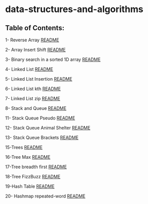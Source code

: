 # data-structures-and-algorithms

## Table of Contents:

1- Reverse Array [README](https://github.com/ammarAltarawneh/data-structures-and-algorithms/blob/main/Array_Reverse/README.md)

2- Array Insert Shift [README](https://github.com/ammarAltarawneh/data-structures-and-algorithms/blob/main/Array_Insert_Shift/README.md)

3- Binary search in a sorted 1D array [README](https://github.com/ammarAltarawneh/data-structures-and-algorithms/blob/main/Binary%20search%20in%20a%20sorted%201D%20array/README.md)

4- Linked List [README](https://github.com/ammarAltarawneh/data-structures-and-algorithms/blob/main/Linked_List/README.md)

5- Linked List Insertion [README](https://github.com/ammarAltarawneh/data-structures-and-algorithms/blob/main/LinkedListInsertion/README.md)

6- Linked List kth [README](https://github.com/ammarAltarawneh/data-structures-and-algorithms/blob/main/linked-list-kth/README.md)

7- Linked List zip [README](https://github.com/ammarAltarawneh/data-structures-and-algorithms/blob/main/LinkedList-zip/README.md)

8- Stack and Queue [README](https://github.com/ammarAltarawneh/data-structures-and-algorithms/blob/main/stack-and-queue/README.md)

11- Stack Queue Pseudo [README](https://github.com/ammarAltarawneh/data-structures-and-algorithms/tree/main/Stack-Queue-Pseudo)

12- Stack Queue Animal Shelter [README](https://github.com/ammarAltarawneh/data-structures-and-algorithms/blob/main/stack-queue-animal-shelter/README.md)

13- Stack Queue Brackets [README](https://github.com/ammarAltarawneh/data-structures-and-algorithms/blob/main/stack-queue-brackets/README.md)

15-Trees [README](https://github.com/ammarAltarawneh/data-structures-and-algorithms/blob/main/Trees/README.md)

16-Tree Max [README](https://github.com/ammarAltarawneh/data-structures-and-algorithms/blob/main/tree-max/README.md)

17-Tree breadth first [README](https://github.com/ammarAltarawneh/data-structures-and-algorithms/blob/main/tree-breadth-first/README.md)

18-Tree FizzBuzz [README](https://github.com/ammarAltarawneh/data-structures-and-algorithms/blob/main/tree-fizz-buzz/README.md)

19-Hash Table [README](https://github.com/ammarAltarawneh/data-structures-and-algorithms/tree/main/Hash_Table_Challenge)

20- Hashmap repeated-word [README](https://github.com/ammarAltarawneh/data-structures-and-algorithms/tree/main/Hashmap-repeated-word#readme)